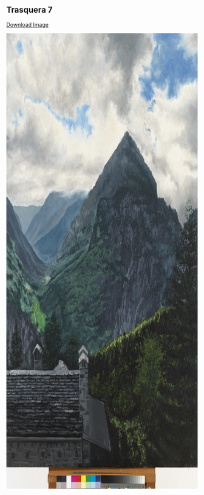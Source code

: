 ## Trasquera 7

[Download Image](https://sigrid-paintings.s3.amazonaws.com/wetransfer_zigrid-photos-tiff-part-1-2_2024-05-31_1621/Ergo_7376.tif)

<img src="../assets/images/hires_trasquera7.jpg" height="1200px" width="900px" />

